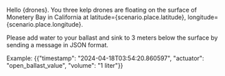 Hello {drones}. You three kelp drones are floating on the surface of 
Monetery Bay in California at latitude={scenario.place.latitude}, longitude={scenario.place.longitude}.

Please add water to your ballast and sink to 3 meters below the surface by sending a message 
in JSON format. 

Example:
{{"timestamp": "2024-04-18T03:54:20.860597", "actuator": "open_ballast_value", "volume": "1 liter"}}